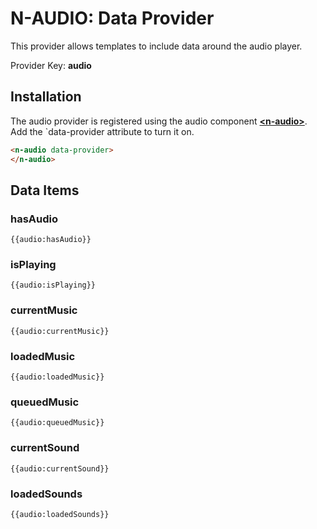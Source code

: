 # N-AUDIO: Data Provider

This provider allows templates to include data around the audio player.

Provider Key: **audio**

## Installation

The audio provider is registered using the audio component **[\<n-audio\>](/components/n-audio)**. Add the `data-provider attribute to turn it on.

```html
<n-audio data-provider>
</n-audio>
```

## Data Items

### hasAudio

    {{audio:hasAudio}}

### isPlaying

    {{audio:isPlaying}}

### currentMusic

    {{audio:currentMusic}}

### loadedMusic

    {{audio:loadedMusic}}

### queuedMusic

    {{audio:queuedMusic}}

### currentSound

    {{audio:currentSound}}

### loadedSounds

    {{audio:loadedSounds}}